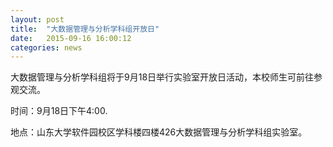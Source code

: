 ```yaml
---
layout: post
title:  "大数据管理与分析学科组开放日"
date:   2015-09-16 16:00:12
categories: news
---
```


大数据管理与分析学科组将于9月18日举行实验室开放日活动，本校师生可前往参观交流。


时间：9月18日下午4:00.

地点：山东大学软件园校区学科楼四楼426大数据管理与分析学科组实验室。

